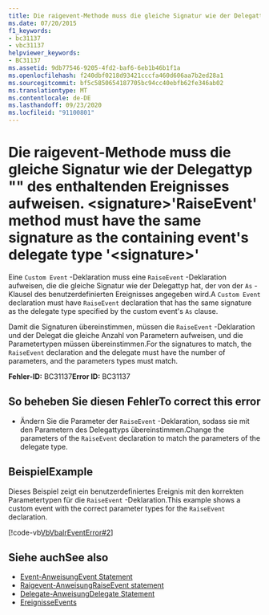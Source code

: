 ```yaml
---
title: Die raigevent-Methode muss die gleiche Signatur wie der Delegattyp "" des enthaltenden Ereignisses aufweisen. <signature>
ms.date: 07/20/2015
f1_keywords:
- bc31137
- vbc31137
helpviewer_keywords:
- BC31137
ms.assetid: 9db77546-9205-4fd2-baf6-6eb1b46b1f1a
ms.openlocfilehash: f240dbf0218d93421cccfa460d606aa7b2ed28a1
ms.sourcegitcommit: bf5c5850654187705bc94cc40ebfb62fe346ab02
ms.translationtype: MT
ms.contentlocale: de-DE
ms.lasthandoff: 09/23/2020
ms.locfileid: "91100801"
---
```

# <a name="raiseevent-method-must-have-the-same-signature-as-the-containing-events-delegate-type-signature"></a><span data-ttu-id="062a3-102">Die raigevent-Methode muss die gleiche Signatur wie der Delegattyp "" des enthaltenden Ereignisses aufweisen. \<signature></span><span class="sxs-lookup"><span data-stu-id="062a3-102">'RaiseEvent' method must have the same signature as the containing event's delegate type '\<signature>'</span></span>

<span data-ttu-id="062a3-103">Eine `Custom Event` -Deklaration muss eine `RaiseEvent` -Deklaration aufweisen, die die gleiche Signatur wie der Delegattyp hat, der von der `As` -Klausel des benutzerdefinierten Ereignisses angegeben wird.</span><span class="sxs-lookup"><span data-stu-id="062a3-103">A `Custom Event` declaration must have `RaiseEvent` declaration that has the same signature as the delegate type specified by the custom event's `As` clause.</span></span>  
  
 <span data-ttu-id="062a3-104">Damit die Signaturen übereinstimmen, müssen die `RaiseEvent` -Deklaration und der Delegat die gleiche Anzahl von Parametern aufweisen, und die Parametertypen müssen übereinstimmen.</span><span class="sxs-lookup"><span data-stu-id="062a3-104">For the signatures to match, the `RaiseEvent` declaration and the delegate must have the number of parameters, and the parameters types must match.</span></span>  
  
 <span data-ttu-id="062a3-105">**Fehler-ID:** BC31137</span><span class="sxs-lookup"><span data-stu-id="062a3-105">**Error ID:** BC31137</span></span>  
  
## <a name="to-correct-this-error"></a><span data-ttu-id="062a3-106">So beheben Sie diesen Fehler</span><span class="sxs-lookup"><span data-stu-id="062a3-106">To correct this error</span></span>  
  
- <span data-ttu-id="062a3-107">Ändern Sie die Parameter der `RaiseEvent` -Deklaration, sodass sie mit den Parametern des Delegattyps übereinstimmen.</span><span class="sxs-lookup"><span data-stu-id="062a3-107">Change the parameters of the `RaiseEvent` declaration to match the parameters of the delegate type.</span></span>  
  
## <a name="example"></a><span data-ttu-id="062a3-108">Beispiel</span><span class="sxs-lookup"><span data-stu-id="062a3-108">Example</span></span>  

 <span data-ttu-id="062a3-109">Dieses Beispiel zeigt ein benutzerdefiniertes Ereignis mit den korrekten Parametertypen für die `RaiseEvent` -Deklaration.</span><span class="sxs-lookup"><span data-stu-id="062a3-109">This example shows a custom event with the correct parameter types for the `RaiseEvent` declaration.</span></span>  
  
 [!code-vb[VbVbalrEventError#2](~/samples/snippets/visualbasic/VS_Snippets_VBCSharp/VbVbalrEventError/VB/VbVbalrEventError.vb#2)]  
  
## <a name="see-also"></a><span data-ttu-id="062a3-110">Siehe auch</span><span class="sxs-lookup"><span data-stu-id="062a3-110">See also</span></span>

- [<span data-ttu-id="062a3-111">Event-Anweisung</span><span class="sxs-lookup"><span data-stu-id="062a3-111">Event Statement</span></span>](../language-reference/statements/event-statement.md)
- [<span data-ttu-id="062a3-112">Raigevent-Anweisung</span><span class="sxs-lookup"><span data-stu-id="062a3-112">RaiseEvent statement</span></span>](../language-reference/statements/raiseevent-statement.md)
- [<span data-ttu-id="062a3-113">Delegate-Anweisung</span><span class="sxs-lookup"><span data-stu-id="062a3-113">Delegate Statement</span></span>](../language-reference/statements/delegate-statement.md)
- [<span data-ttu-id="062a3-114">Ereignisse</span><span class="sxs-lookup"><span data-stu-id="062a3-114">Events</span></span>](../programming-guide/language-features/events/index.md)
